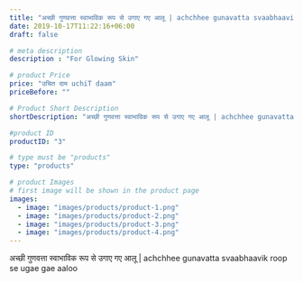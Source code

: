 ```yaml
---
title: "अच्छी गुणवत्ता स्वाभाविक रूप से उगाए गए आलू | achchhee gunavatta svaabhaavik roop se ugae gae aaloo"
date: 2019-10-17T11:22:16+06:00
draft: false

# meta description
description : "For Glowing Skin"

# product Price
price: "उचित दाम uchiT daam"
priceBefore: ""

# Product Short Description
shortDescription: "अच्छी गुणवत्ता स्वाभाविक रूप से उगाए गए आलू | achchhee gunavatta svaabhaavik roop se ugae gae aaloo"

#product ID
productID: "3"

# type must be "products"
type: "products"

# product Images
# first image will be shown in the product page
images:
  - image: "images/products/product-1.png"
  - image: "images/products/product-2.png"
  - image: "images/products/product-3.png"
  - image: "images/products/product-4.png"
---
```


अच्छी गुणवत्ता स्वाभाविक रूप से उगाए गए आलू | achchhee gunavatta svaabhaavik roop se ugae gae aaloo
